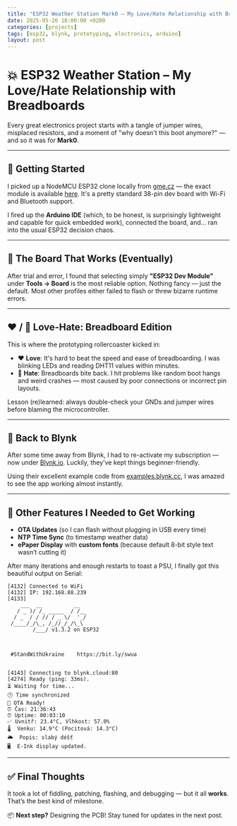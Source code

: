 ```yaml
---
title: "ESP32 Weather Station Mark0 – My Love/Hate Relationship with Breadboards"
date: 2025-05-26 18:00:00 +0200
categories: [projects]
tags: [esp32, blynk, prototyping, electronics, arduino]
layout: post
---
```


# 💥 ESP32 Weather Station – My Love/Hate Relationship with Breadboards

Every great electronics project starts with a tangle of jumper wires, misplaced resistors, and a moment of "why doesn't this boot anymore?" — and so it was for **Mark0**.

---

## 🛒 Getting Started

I picked up a NodeMCU ESP32 clone locally from [gme.cz](https://www.gme.cz) — the exact module is available [here](https://www.neven.cz/p/esp-wroom-32-esp32-esp-32s-2-4ghz-vyvojarska-deska-s-wifi-a-bt-38pin). It's a pretty standard 38-pin dev board with Wi-Fi and Bluetooth support.

I fired up the **Arduino IDE** (which, to be honest, is surprisingly lightweight and capable for quick embedded work), connected the board, and… ran into the usual ESP32 decision chaos.

---

## 🤖 The Board That Works (Eventually)

After trial and error, I found that selecting simply **"ESP32 Dev Module"** under **Tools → Board** is the most reliable option. Nothing fancy — just the default. Most other profiles either failed to flash or threw bizarre runtime errors.

---

## ❤️ / 💢 Love-Hate: Breadboard Edition

This is where the prototyping rollercoaster kicked in:

- ❤️ **Love**: It's hard to beat the speed and ease of breadboarding. I was blinking LEDs and reading DHT11 values within minutes.
- 💢 **Hate**: Breadboards bite back. I hit problems like random boot hangs and weird crashes — most caused by poor connections or incorrect pin layouts.

Lesson (re)learned: always double-check your GNDs and jumper wires before blaming the microcontroller.

---

## 🔄 Back to Blynk

After some time away from Blynk, I had to re-activate my subscription — now under [Blynk.io](https://blynk.io). Luckily, they’ve kept things beginner-friendly.

Using their excellent example code from [examples.blynk.cc](https://examples.blynk.cc/?board=ESP32&shield=ESP32%20WiFi&example=More%2FDHT11), I was amazed to see the app working almost instantly.

---

## 🧠 Other Features I Needed to Get Working

- **OTA Updates** (so I can flash without plugging in USB every time)
- **NTP Time Sync** (to timestamp weather data)
- **ePaper Display** with **custom fonts** (because default 8-bit style text wasn’t cutting it)

After many iterations and enough restarts to toast a PSU, I finally got this beautiful output on Serial:

```
[4132] Connected to WiFi
[4132] IP: 192.168.88.239
[4133] 
    ___  __          __
   / _ )/ /_ _____  / /__
  / _  / / // / _ \/  '_/
 /____/_/\_, /_//_/_/\_\
        /___/ v1.3.2 on ESP32



 #StandWithUkraine    https://bit.ly/swua


[4143] Connecting to blynk.cloud:80
[4274] Ready (ping: 33ms).
⏳ Waiting for time...
🕒 Time synchronized
🔄 OTA Ready!
⏰ Čas: 21:36:43
⏰ Uptime: 00:03:10
✅ Uvnitř: 23.4°C, Vlhkost: 57.0%
🌡️  Venku: 14.9°C (Pocitová: 14.3°C)
🌥️  Popis: slabý déšť
🖥️  E-Ink display updated.
```
---

## ✅ Final Thoughts

It took a lot of fiddling, patching, flashing, and debugging — but it all **works**. That’s the best kind of milestone.

📦 **Next step?** Designing the PCB! Stay tuned for updates in the next post.

